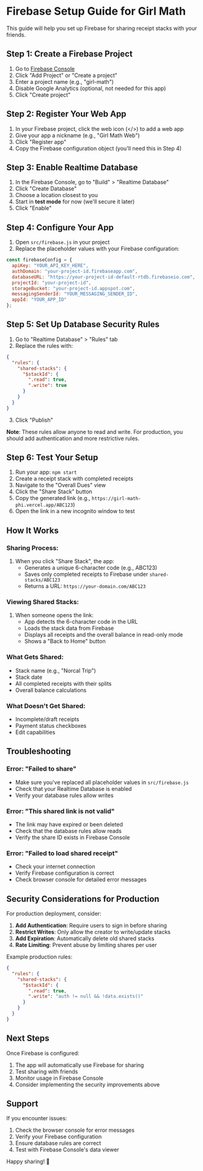# Firebase Setup Guide for Girl Math

This guide will help you set up Firebase for sharing receipt stacks with your friends.

## Step 1: Create a Firebase Project

1. Go to [Firebase Console](https://console.firebase.google.com/)
2. Click "Add Project" or "Create a project"
3. Enter a project name (e.g., "girl-math")
4. Disable Google Analytics (optional, not needed for this app)
5. Click "Create project"

## Step 2: Register Your Web App

1. In your Firebase project, click the web icon (</>) to add a web app
2. Give your app a nickname (e.g., "Girl Math Web")
3. Click "Register app"
4. Copy the Firebase configuration object (you'll need this in Step 4)

## Step 3: Enable Realtime Database

1. In the Firebase Console, go to "Build" > "Realtime Database"
2. Click "Create Database"
3. Choose a location closest to you
4. Start in **test mode** for now (we'll secure it later)
5. Click "Enable"

## Step 4: Configure Your App

1. Open `src/firebase.js` in your project
2. Replace the placeholder values with your Firebase configuration:

```javascript
const firebaseConfig = {
  apiKey: "YOUR_API_KEY_HERE",
  authDomain: "your-project-id.firebaseapp.com",
  databaseURL: "https://your-project-id-default-rtdb.firebaseio.com",
  projectId: "your-project-id",
  storageBucket: "your-project-id.appspot.com",
  messagingSenderId: "YOUR_MESSAGING_SENDER_ID",
  appId: "YOUR_APP_ID"
};
```

## Step 5: Set Up Database Security Rules

1. Go to "Realtime Database" > "Rules" tab
2. Replace the rules with:

```json
{
  "rules": {
    "shared-stacks": {
      "$stackId": {
        ".read": true,
        ".write": true
      }
    }
  }
}
```

3. Click "Publish"

**Note**: These rules allow anyone to read and write. For production, you should add authentication and more restrictive rules.

## Step 6: Test Your Setup

1. Run your app: `npm start`
2. Create a receipt stack with completed receipts
3. Navigate to the "Overall Dues" view
4. Click the "Share Stack" button
5. Copy the generated link (e.g., `https://girl-math-phi.vercel.app/ABC123`)
6. Open the link in a new incognito window to test

## How It Works

### Sharing Process:
1. When you click "Share Stack", the app:
   - Generates a unique 6-character code (e.g., ABC123)
   - Saves only completed receipts to Firebase under `shared-stacks/ABC123`
   - Returns a URL: `https://your-domain.com/ABC123`

### Viewing Shared Stacks:
1. When someone opens the link:
   - App detects the 6-character code in the URL
   - Loads the stack data from Firebase
   - Displays all receipts and the overall balance in read-only mode
   - Shows a "Back to Home" button

### What Gets Shared:
- Stack name (e.g., "Norcal Trip")
- Stack date
- All completed receipts with their splits
- Overall balance calculations

### What Doesn't Get Shared:
- Incomplete/draft receipts
- Payment status checkboxes
- Edit capabilities

## Troubleshooting

### Error: "Failed to share"
- Make sure you've replaced all placeholder values in `src/firebase.js`
- Check that your Realtime Database is enabled
- Verify your database rules allow writes

### Error: "This shared link is not valid"
- The link may have expired or been deleted
- Check that the database rules allow reads
- Verify the share ID exists in Firebase Console

### Error: "Failed to load shared receipt"
- Check your internet connection
- Verify Firebase configuration is correct
- Check browser console for detailed error messages

## Security Considerations for Production

For production deployment, consider:

1. **Add Authentication**: Require users to sign in before sharing
2. **Restrict Writes**: Only allow the creator to write/update stacks
3. **Add Expiration**: Automatically delete old shared stacks
4. **Rate Limiting**: Prevent abuse by limiting shares per user

Example production rules:
```json
{
  "rules": {
    "shared-stacks": {
      "$stackId": {
        ".read": true,
        ".write": "auth != null && !data.exists()"
      }
    }
  }
}
```

## Next Steps

Once Firebase is configured:
1. The app will automatically use Firebase for sharing
2. Test sharing with friends
3. Monitor usage in Firebase Console
4. Consider implementing the security improvements above

## Support

If you encounter issues:
1. Check the browser console for error messages
2. Verify your Firebase configuration
3. Ensure database rules are correct
4. Test with Firebase Console's data viewer

Happy sharing! 🎉
